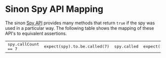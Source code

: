 # Sinon Spy API Mapping

The sinon [Spy API](http://sinonjs.org/docs/#spies-api) provides many methods that
return `true` if the spy was used in a particular way. The following table shows
the mapping of these API's to equivalent assertions.

<table>
    <tr>
        <td><tt>spy.callCount == 7</tt></td><td><tt>expect(spy).to.be.called(7)</tt></td>
        <td><tt>spy.called</tt></td><td><tt>expect(spy).to.be.called()</tt></td>
        <td><tt>spy.calledOnce</tt></td><td><tt>expect(spy).to.be.called(1)</tt></td>
        <td><tt>spy.calledTwice</tt></td><td><tt>expect(spy).to.be.called(2)</tt></td>
        <td><tt>spy.calledThrice</tt></td><td><tt>expect(spy).to.be.called(3)</tt></td>
    </tr>
</table>
